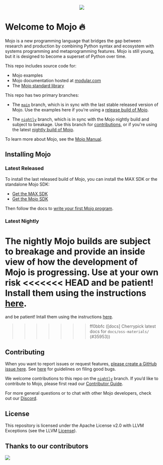 <p align="center">
    <img src="https://modular-assets.s3.amazonaws.com/images/mojo_github_logo_bg.png">
</p>

# Welcome to Mojo 🔥

Mojo is a new programming language that bridges the gap between research
and production by combining Python syntax and ecosystem with systems
programming and metaprogramming features. Mojo is still young, but it is designed
to become a superset of Python over time.

This repo includes source code for:

- Mojo examples
- Mojo documentation hosted at [modular.com](https://docs.modular.com/mojo/)
- The [Mojo standard library](https://docs.modular.com/mojo/lib)

This repo has two primary branches:

- The [`main`](https://github.com/modularml/mojo/tree/main) branch, which is in
sync with the last stable released version of Mojo. Use the examples here if you’re
using a [release build of Mojo](#latest-released).

- The [`nightly`](https://github.com/modularml/mojo/tree/nightly) branch, which
is in sync with the Mojo nightly build and subject to breakage. Use this branch
for [contributions](./CONTRIBUTING.md), or if you're using the latest
[nightly build of Mojo](#latest-nightly).

To learn more about Mojo, see the
[Mojo Manual](https://docs.modular.com/mojo/manual/).

## Installing Mojo

### Latest Released

To install the last released build of Mojo, you can install the MAX SDK
or the standalone Mojo SDK:

- [Get the MAX SDK](https://docs.modular.com/engine/get-started)
- [Get the Mojo SDK](https://docs.modular.com/mojo/manual/get-started/)

Then follow the docs to [write your first Mojo
program](https://docs.modular.com/mojo/manual/get-started/hello-world).

### Latest Nightly

The nightly Mojo builds are subject to breakage and provide an inside
view of how the development of Mojo is progressing.  Use at your own risk
<<<<<<< HEAD
and be patient! Install them using the instructions [here](./CONTRIBUTING.md).
=======
and be patient! Intall them using the instructions [here](./CONTRIBUTING.md).
>>>>>>> ff0bbfc ([docs] Cherrypick latest docs for `docs/oss-materials/` (#35953))

## Contributing

When you want to report issues or request features, [please create a GitHub
issue here](https://github.com/modularml/mojo/issues).
See [here](./CONTRIBUTING.md) for guidelines on filing good bugs.

We welcome contributions to this repo on the
[`nightly`](https://github.com/modularml/mojo/tree/nightly)
branch. If you’d like to contribute to Mojo, please first read our [Contributor
Guide](https://github.com/modularml/mojo/blob/main/CONTRIBUTING.md).

For more general questions or to chat with other Mojo developers, check out our
[Discord](https://discord.gg/modular).

## License

This repository is licensed under the Apache License v2.0 with LLVM Exceptions
(see the LLVM [License](https://llvm.org/LICENSE.txt)).

## Thanks to our contributors

<a href="https://github.com/modularml/mojo/graphs/contributors">
  <img src="https://contrib.rocks/image?repo=modularml/mojo" />
</a>
